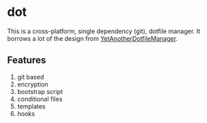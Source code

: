 # dot

This is a cross-platform, single dependency (git), dotfile manager. It borrows a
lot of the design from [YetAnotherDotfileManager](https://yadm.io).

## Features 

1. git based
2. encryption
3. bootstrap script
4. conditional files
5. templates
6. hooks


